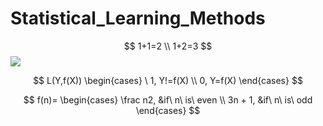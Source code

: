 # Statistical_Learning_Methods
$$ 1+1=2 \\   1+2=3 $$
![](http://latex.codecogs.com/gif.latex?\\sigma=\sqrt{\frac{1}{n}{\sum_{k=1}^n(x_i-\bar{x})^2}})

$$
L(Y,f(X))
\begin{cases}
\ 1, Y!=f(X) \\
0, Y=f(X)
\end{cases}
$$

$$
f(n)=
\begin{cases}
\frac n2, &if\ n\ is\ even \\
3n + 1, &if\  n\ is\ odd
\end{cases}
$$
